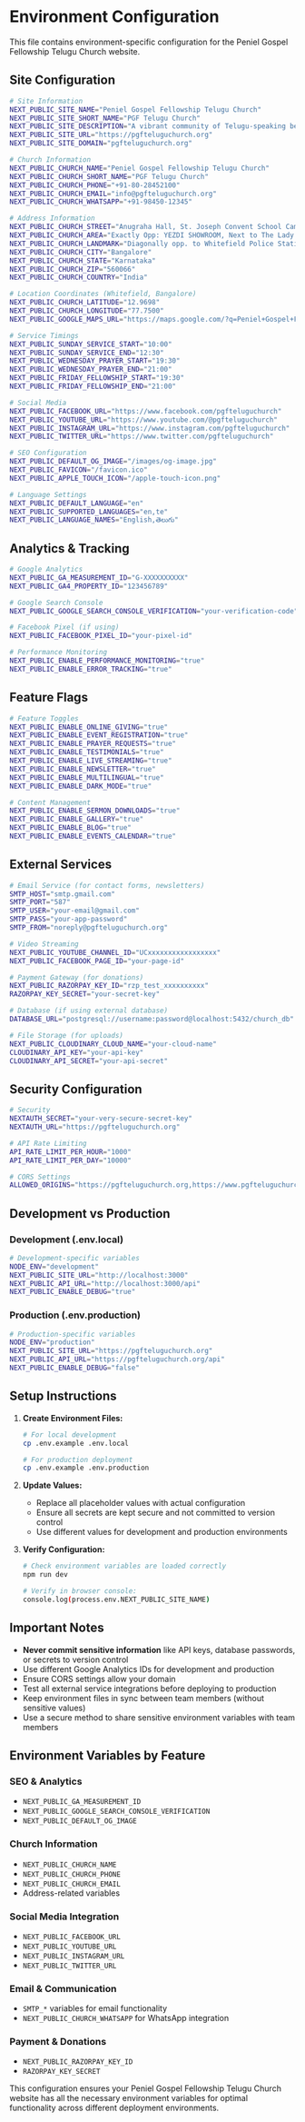 # Environment Configuration

This file contains environment-specific configuration for the Peniel Gospel Fellowship Telugu Church website.

## Site Configuration

```bash
# Site Information
NEXT_PUBLIC_SITE_NAME="Peniel Gospel Fellowship Telugu Church"
NEXT_PUBLIC_SITE_SHORT_NAME="PGF Telugu Church"
NEXT_PUBLIC_SITE_DESCRIPTION="A vibrant community of Telugu-speaking believers in Whitefield, Bangalore, dedicated to worship, fellowship, and spiritual growth in Christ."
NEXT_PUBLIC_SITE_URL="https://pgfteluguchurch.org"
NEXT_PUBLIC_SITE_DOMAIN="pgfteluguchurch.org"

# Church Information
NEXT_PUBLIC_CHURCH_NAME="Peniel Gospel Fellowship Telugu Church"
NEXT_PUBLIC_CHURCH_SHORT_NAME="PGF Telugu Church"
NEXT_PUBLIC_CHURCH_PHONE="+91-80-28452100"
NEXT_PUBLIC_CHURCH_EMAIL="info@pgfteluguchurch.org"
NEXT_PUBLIC_CHURCH_WHATSAPP="+91-98450-12345"

# Address Information
NEXT_PUBLIC_CHURCH_STREET="Anugraha Hall, St. Joseph Convent School Campus"
NEXT_PUBLIC_CHURCH_AREA="Exactly Opp: YEZDI SHOWROOM, Next to The Lady of the Lourds church"
NEXT_PUBLIC_CHURCH_LANDMARK="Diagonally opp. to Whitefield Police Station, Close to HOPE FARM METRO STATION"
NEXT_PUBLIC_CHURCH_CITY="Bangalore"
NEXT_PUBLIC_CHURCH_STATE="Karnataka"
NEXT_PUBLIC_CHURCH_ZIP="560066"
NEXT_PUBLIC_CHURCH_COUNTRY="India"

# Location Coordinates (Whitefield, Bangalore)
NEXT_PUBLIC_CHURCH_LATITUDE="12.9698"
NEXT_PUBLIC_CHURCH_LONGITUDE="77.7500"
NEXT_PUBLIC_GOOGLE_MAPS_URL="https://maps.google.com/?q=Peniel+Gospel+Fellowship+Telugu+Church+Whitefield+Bangalore"

# Service Timings
NEXT_PUBLIC_SUNDAY_SERVICE_START="10:00"
NEXT_PUBLIC_SUNDAY_SERVICE_END="12:30"
NEXT_PUBLIC_WEDNESDAY_PRAYER_START="19:30"
NEXT_PUBLIC_WEDNESDAY_PRAYER_END="21:00"
NEXT_PUBLIC_FRIDAY_FELLOWSHIP_START="19:30"
NEXT_PUBLIC_FRIDAY_FELLOWSHIP_END="21:00"

# Social Media
NEXT_PUBLIC_FACEBOOK_URL="https://www.facebook.com/pgfteluguchurch"
NEXT_PUBLIC_YOUTUBE_URL="https://www.youtube.com/@pgfteluguchurch"
NEXT_PUBLIC_INSTAGRAM_URL="https://www.instagram.com/pgfteluguchurch"
NEXT_PUBLIC_TWITTER_URL="https://www.twitter.com/pgfteluguchurch"

# SEO Configuration
NEXT_PUBLIC_DEFAULT_OG_IMAGE="/images/og-image.jpg"
NEXT_PUBLIC_FAVICON="/favicon.ico"
NEXT_PUBLIC_APPLE_TOUCH_ICON="/apple-touch-icon.png"

# Language Settings
NEXT_PUBLIC_DEFAULT_LANGUAGE="en"
NEXT_PUBLIC_SUPPORTED_LANGUAGES="en,te"
NEXT_PUBLIC_LANGUAGE_NAMES="English,తెలుగు"
```

## Analytics & Tracking

```bash
# Google Analytics
NEXT_PUBLIC_GA_MEASUREMENT_ID="G-XXXXXXXXXX"
NEXT_PUBLIC_GA4_PROPERTY_ID="123456789"

# Google Search Console
NEXT_PUBLIC_GOOGLE_SEARCH_CONSOLE_VERIFICATION="your-verification-code"

# Facebook Pixel (if using)
NEXT_PUBLIC_FACEBOOK_PIXEL_ID="your-pixel-id"

# Performance Monitoring
NEXT_PUBLIC_ENABLE_PERFORMANCE_MONITORING="true"
NEXT_PUBLIC_ENABLE_ERROR_TRACKING="true"
```

## Feature Flags

```bash
# Feature Toggles
NEXT_PUBLIC_ENABLE_ONLINE_GIVING="true"
NEXT_PUBLIC_ENABLE_EVENT_REGISTRATION="true"
NEXT_PUBLIC_ENABLE_PRAYER_REQUESTS="true"
NEXT_PUBLIC_ENABLE_TESTIMONIALS="true"
NEXT_PUBLIC_ENABLE_LIVE_STREAMING="true"
NEXT_PUBLIC_ENABLE_NEWSLETTER="true"
NEXT_PUBLIC_ENABLE_MULTILINGUAL="true"
NEXT_PUBLIC_ENABLE_DARK_MODE="true"

# Content Management
NEXT_PUBLIC_ENABLE_SERMON_DOWNLOADS="true"
NEXT_PUBLIC_ENABLE_GALLERY="true"
NEXT_PUBLIC_ENABLE_BLOG="true"
NEXT_PUBLIC_ENABLE_EVENTS_CALENDAR="true"
```

## External Services

```bash
# Email Service (for contact forms, newsletters)
SMTP_HOST="smtp.gmail.com"
SMTP_PORT="587"
SMTP_USER="your-email@gmail.com"
SMTP_PASS="your-app-password"
SMTP_FROM="noreply@pgfteluguchurch.org"

# Video Streaming
NEXT_PUBLIC_YOUTUBE_CHANNEL_ID="UCxxxxxxxxxxxxxxxxx"
NEXT_PUBLIC_FACEBOOK_PAGE_ID="your-page-id"

# Payment Gateway (for donations)
NEXT_PUBLIC_RAZORPAY_KEY_ID="rzp_test_xxxxxxxxxx"
RAZORPAY_KEY_SECRET="your-secret-key"

# Database (if using external database)
DATABASE_URL="postgresql://username:password@localhost:5432/church_db"

# File Storage (for uploads)
NEXT_PUBLIC_CLOUDINARY_CLOUD_NAME="your-cloud-name"
CLOUDINARY_API_KEY="your-api-key"
CLOUDINARY_API_SECRET="your-api-secret"
```

## Security Configuration

```bash
# Security
NEXTAUTH_SECRET="your-very-secure-secret-key"
NEXTAUTH_URL="https://pgfteluguchurch.org"

# API Rate Limiting
API_RATE_LIMIT_PER_HOUR="1000"
API_RATE_LIMIT_PER_DAY="10000"

# CORS Settings
ALLOWED_ORIGINS="https://pgfteluguchurch.org,https://www.pgfteluguchurch.org"
```

## Development vs Production

### Development (.env.local)

```bash
# Development-specific variables
NODE_ENV="development"
NEXT_PUBLIC_SITE_URL="http://localhost:3000"
NEXT_PUBLIC_API_URL="http://localhost:3000/api"
NEXT_PUBLIC_ENABLE_DEBUG="true"
```

### Production (.env.production)

```bash
# Production-specific variables
NODE_ENV="production"
NEXT_PUBLIC_SITE_URL="https://pgfteluguchurch.org"
NEXT_PUBLIC_API_URL="https://pgfteluguchurch.org/api"
NEXT_PUBLIC_ENABLE_DEBUG="false"
```

## Setup Instructions

1. **Create Environment Files:**

   ```bash
   # For local development
   cp .env.example .env.local

   # For production deployment
   cp .env.example .env.production
   ```

2. **Update Values:**
   - Replace all placeholder values with actual configuration
   - Ensure all secrets are kept secure and not committed to version control
   - Use different values for development and production environments

3. **Verify Configuration:**

   ```bash
   # Check environment variables are loaded correctly
   npm run dev

   # Verify in browser console:
   console.log(process.env.NEXT_PUBLIC_SITE_NAME)
   ```

## Important Notes

- **Never commit sensitive information** like API keys, database passwords, or secrets to version control
- Use different Google Analytics IDs for development and production
- Ensure CORS settings allow your domain
- Test all external service integrations before deploying to production
- Keep environment files in sync between team members (without sensitive values)
- Use a secure method to share sensitive environment variables with team members

## Environment Variables by Feature

### SEO & Analytics

- `NEXT_PUBLIC_GA_MEASUREMENT_ID`
- `NEXT_PUBLIC_GOOGLE_SEARCH_CONSOLE_VERIFICATION`
- `NEXT_PUBLIC_DEFAULT_OG_IMAGE`

### Church Information

- `NEXT_PUBLIC_CHURCH_NAME`
- `NEXT_PUBLIC_CHURCH_PHONE`
- `NEXT_PUBLIC_CHURCH_EMAIL`
- Address-related variables

### Social Media Integration

- `NEXT_PUBLIC_FACEBOOK_URL`
- `NEXT_PUBLIC_YOUTUBE_URL`
- `NEXT_PUBLIC_INSTAGRAM_URL`
- `NEXT_PUBLIC_TWITTER_URL`

### Email & Communication

- `SMTP_*` variables for email functionality
- `NEXT_PUBLIC_CHURCH_WHATSAPP` for WhatsApp integration

### Payment & Donations

- `NEXT_PUBLIC_RAZORPAY_KEY_ID`
- `RAZORPAY_KEY_SECRET`

This configuration ensures your Peniel Gospel Fellowship Telugu Church website has all the necessary environment variables for optimal functionality across different deployment environments.
